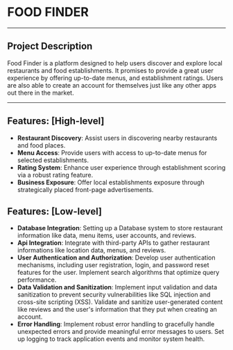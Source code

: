 # **FOOD FINDER**

---

## Project Description

Food Finder is a platform designed to help users discover and explore local restaurants and food establishments. It promises to provide a great user experience by offering up-to-date menus, and establishment ratings. Users are also able to create an account for themselves just like any other apps out there in the market.

---

## Features: [High-level]

- **Restaurant Discovery**: Assist users in discovering nearby restaurants and food places.
- **Menu Access**: Provide users with access to up-to-date menus for selected establishments.
- **Rating System**: Enhance user experience through establishment scoring via a robust rating feature.
- **Business Exposure**: Offer local establishments exposure through strategically placed front-page advertisements.

## Features: [Low-level]
- **Database Integration**: Setting up a Database system to store restaurant information like data, menu items, user accounts, and reviews.
- **Api Integration**: Integrate with third-party APIs to gather restaurant informations like location data, menus, and reviews.
- **User Authentication and Authorization**: Develop user authentication mechanisms, including user registration, login, and password reset features for the user. Implement search algorithms that optimize query performance.
- **Data Validation and Sanitization**: Implement input validation and data sanitization to prevent security vulnerabilities like SQL injection and cross-site scripting (XSS). Validate and sanitize user-generated content like reviews and the user's information that they put when creating an account.
- **Error Handling**: Implement robust error handling to gracefully handle unexpected errors and provide meaningful error messages to users. Set up logging to track application events and monitor system health.
  
